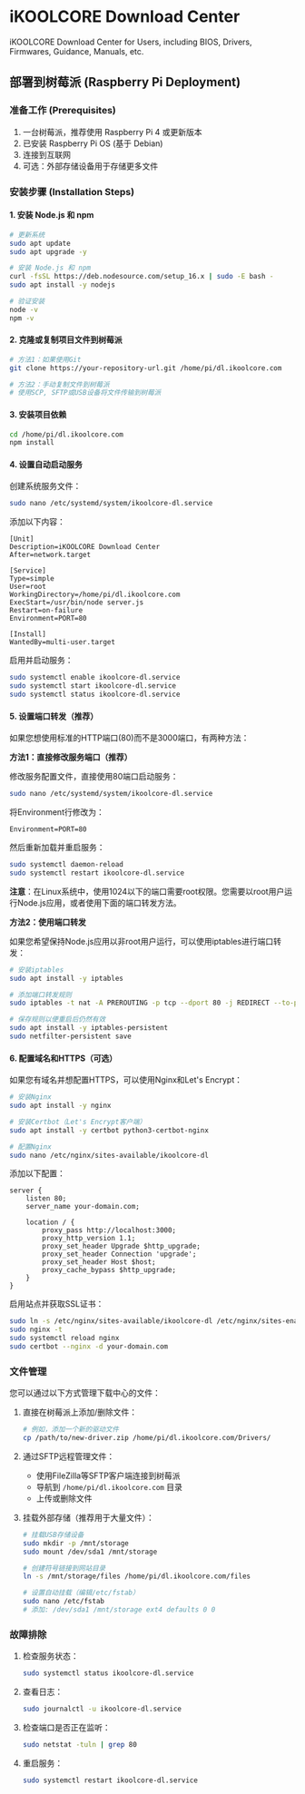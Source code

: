 # iKOOLCORE Download Center

iKOOLCORE Download Center for Users, including BIOS, Drivers, Firmwares, Guidance, Manuals, etc.

## 部署到树莓派 (Raspberry Pi Deployment)

### 准备工作 (Prerequisites)

1. 一台树莓派，推荐使用 Raspberry Pi 4 或更新版本
2. 已安装 Raspberry Pi OS (基于 Debian)
3. 连接到互联网
4. 可选：外部存储设备用于存储更多文件

### 安装步骤 (Installation Steps)

#### 1. 安装 Node.js 和 npm

```bash
# 更新系统
sudo apt update
sudo apt upgrade -y

# 安装 Node.js 和 npm
curl -fsSL https://deb.nodesource.com/setup_16.x | sudo -E bash -
sudo apt install -y nodejs

# 验证安装
node -v
npm -v
```

#### 2. 克隆或复制项目文件到树莓派

```bash
# 方法1：如果使用Git
git clone https://your-repository-url.git /home/pi/dl.ikoolcore.com

# 方法2：手动复制文件到树莓派
# 使用SCP, SFTP或USB设备将文件传输到树莓派
```

#### 3. 安装项目依赖

```bash
cd /home/pi/dl.ikoolcore.com
npm install
```

#### 4. 设置自动启动服务

创建系统服务文件：

```bash
sudo nano /etc/systemd/system/ikoolcore-dl.service
```

添加以下内容：

```
[Unit]
Description=iKOOLCORE Download Center
After=network.target

[Service]
Type=simple
User=root
WorkingDirectory=/home/pi/dl.ikoolcore.com
ExecStart=/usr/bin/node server.js
Restart=on-failure
Environment=PORT=80

[Install]
WantedBy=multi-user.target
```

启用并启动服务：

```bash
sudo systemctl enable ikoolcore-dl.service
sudo systemctl start ikoolcore-dl.service
sudo systemctl status ikoolcore-dl.service
```

#### 5. 设置端口转发（推荐）

如果您想使用标准的HTTP端口(80)而不是3000端口，有两种方法：

**方法1：直接修改服务端口（推荐）**

修改服务配置文件，直接使用80端口启动服务：

```bash
sudo nano /etc/systemd/system/ikoolcore-dl.service
```

将Environment行修改为：
```
Environment=PORT=80
```

然后重新加载并重启服务：
```bash
sudo systemctl daemon-reload
sudo systemctl restart ikoolcore-dl.service
```

**注意**：在Linux系统中，使用1024以下的端口需要root权限。您需要以root用户运行Node.js应用，或者使用下面的端口转发方法。

**方法2：使用端口转发**

如果您希望保持Node.js应用以非root用户运行，可以使用iptables进行端口转发：

```bash
# 安装iptables
sudo apt install -y iptables

# 添加端口转发规则
sudo iptables -t nat -A PREROUTING -p tcp --dport 80 -j REDIRECT --to-port 3000

# 保存规则以便重启后仍然有效
sudo apt install -y iptables-persistent
sudo netfilter-persistent save
```

#### 6. 配置域名和HTTPS（可选）

如果您有域名并想配置HTTPS，可以使用Nginx和Let's Encrypt：

```bash
# 安装Nginx
sudo apt install -y nginx

# 安装Certbot（Let's Encrypt客户端）
sudo apt install -y certbot python3-certbot-nginx

# 配置Nginx
sudo nano /etc/nginx/sites-available/ikoolcore-dl
```

添加以下配置：

```
server {
    listen 80;
    server_name your-domain.com;
    
    location / {
        proxy_pass http://localhost:3000;
        proxy_http_version 1.1;
        proxy_set_header Upgrade $http_upgrade;
        proxy_set_header Connection 'upgrade';
        proxy_set_header Host $host;
        proxy_cache_bypass $http_upgrade;
    }
}
```

启用站点并获取SSL证书：

```bash
sudo ln -s /etc/nginx/sites-available/ikoolcore-dl /etc/nginx/sites-enabled/
sudo nginx -t
sudo systemctl reload nginx
sudo certbot --nginx -d your-domain.com
```

### 文件管理

您可以通过以下方式管理下载中心的文件：

1. 直接在树莓派上添加/删除文件：
   ```bash
   # 例如，添加一个新的驱动文件
   cp /path/to/new-driver.zip /home/pi/dl.ikoolcore.com/Drivers/
   ```

2. 通过SFTP远程管理文件：
   - 使用FileZilla等SFTP客户端连接到树莓派
   - 导航到 `/home/pi/dl.ikoolcore.com` 目录
   - 上传或删除文件

3. 挂载外部存储（推荐用于大量文件）：
   ```bash
   # 挂载USB存储设备
   sudo mkdir -p /mnt/storage
   sudo mount /dev/sda1 /mnt/storage
   
   # 创建符号链接到网站目录
   ln -s /mnt/storage/files /home/pi/dl.ikoolcore.com/files
   
   # 设置自动挂载（编辑/etc/fstab）
   sudo nano /etc/fstab
   # 添加: /dev/sda1 /mnt/storage ext4 defaults 0 0
   ```

### 故障排除

1. 检查服务状态：
   ```bash
   sudo systemctl status ikoolcore-dl.service
   ```

2. 查看日志：
   ```bash
   sudo journalctl -u ikoolcore-dl.service
   ```

3. 检查端口是否正在监听：
   ```bash
   sudo netstat -tuln | grep 80
   ```

4. 重启服务：
   ```bash
   sudo systemctl restart ikoolcore-dl.service
   ```
